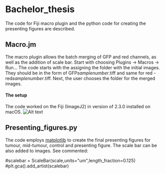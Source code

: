# Bachelor_thesis
The code for Fiji macro plugin and the python code for creating the presenting figures are described. 

## Macro.jm
The macro plugin allows the batch merging of GFP and red channels, as well as the addition of scale bar. Start with choosing Plugins -> Macros -> Run... 
The code starts with the assigning the folder with the initial images. They should be in the form of GFP*samplenumber*.tiff and same for red - red*samplenumber*.tiff. Next, the user chooses the folder for the merged images. 

#### The setup
The code worked on the Fiji (ImageJ2) in version of 2.3.0 installed on macOS.
![Alt text](https://upload.wikimedia.org/wikipedia/commons/thumb/5/55/FIJI_%28software%29_Logo.svg/1200px-FIJI_%28software%29_Logo.svg.png)

## Presenting_figures.py
The code employs [matplotlib](https://matplotlib.org) to create the final presenting figures for tumour, mid-tumour, control and presenting figure. The scale bar can be also added to images. See commented: 
<p>#scalebar = ScaleBar(scale,units="um",length_fraction=0.125)<br>
#plt.gca().add_artist(scalebar)</p>
